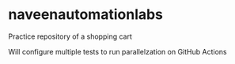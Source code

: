# naveenautomationlabs

Practice repository of a shopping cart

Will configure multiple tests to run parallelzation on GitHub Actions
